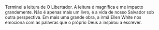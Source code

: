 Terminei a leitura de O Libertador.
A leitura é magnífica e me impacto grandemente. Não é apenas mais um livro, é a vida de nosso Salvador sob outra perspectiva.
Em mais uma grande obra, a irmã Ellen White nos emociona com as palavras que o próprio Deus a inspirou a escrever.
